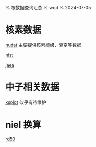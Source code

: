 % 核数据查询汇总
% wqd
% 2024-07-05

# 核素数据

[nudat](https://www.nndc.bnl.gov/nudat3/) 主要提供核素能级、衰变等数据

[nist](https://www.nist.gov/pml/productsservices/physical-reference-data)

[jaea](https://wwwndc.jaea.go.jp/index.html)

# 中子相关数据

[xsplot](https://xsplot.com/) 似乎有待维护

# niel 换算

[rd50](http://rd50.web.cern.ch/)